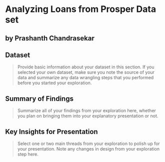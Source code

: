 # Analyzing Loans from Prosper Data set
## by Prashanth Chandrasekar

## Dataset

> Provide basic information about your dataset in this section. If you selected your own dataset, 
make sure you note the source of your data and summarize any data wrangling steps that you performed before you started your exploration.


## Summary of Findings

> Summarize all of your findings from your exploration here, whether you plan on bringing them into your explanatory presentation or not.


## Key Insights for Presentation

> Select one or two main threads from your exploration to polish up for your presentation. Note any changes in design from your exploration step here.